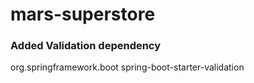 # mars-superstore
### Added Validation dependency
 <dependency>
  <groupId>org.springframework.boot</groupId>
  <artifactId>spring-boot-starter-validation</artifactId>
</dependency>
